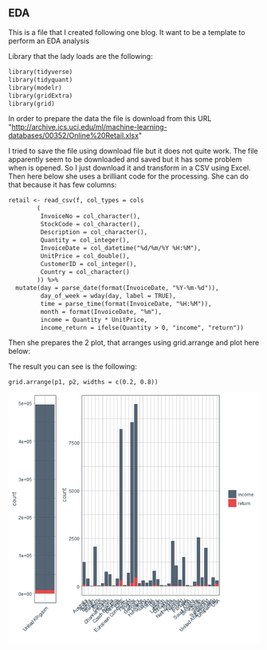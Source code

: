EDA
---

This is a file that I created following one blog. It want to be a
template to perform an EDA analysis

Library that the lady loads are the following:

    library(tidyverse)
    library(tidyquant)
    library(modelr)
    library(gridExtra)
    library(grid)

In order to prepare the data the file is download from this URL
"<http://archive.ics.uci.edu/ml/machine-learning-databases/00352/Online%20Retail.xlsx>"

I tried to save the file using download file but it does not quite work.
The file apparently seem to be downloaded and saved but it has some
problem when is opened. So I just download it and transform in a CSV
using Excel. Then here below she uses a brilliant code for the
processing. She can do that because it has few columns:

    retail <- read_csv(f, col_types = cols
            (
             InvoiceNo = col_character(),
             StockCode = col_character(),
             Description = col_character(),
             Quantity = col_integer(),
             InvoiceDate = col_datetime("%d/%m/%Y %H:%M"),
             UnitPrice = col_double(),
             CustomerID = col_integer(),
             Country = col_character()
            )) %>% 
      mutate(day = parse_date(format(InvoiceDate, "%Y-%m-%d")),
             day_of_week = wday(day, label = TRUE),
             time = parse_time(format(InvoiceDate, "%H:%M")),
             month = format(InvoiceDate, "%m"),
             income = Quantity * UnitPrice,
             income_return = ifelse(Quantity > 0, "income", "return"))

Then she prepares the 2 plot, that arranges using grid.arrange and plot
here below:

The result you can see is the following:

    grid.arrange(p1, p2, widths = c(0.2, 0.8))

![Chart1.](Img/chart1.jpeg)
